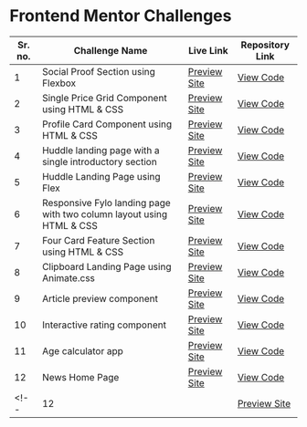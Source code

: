 # Frontend Mentor Challenges

|**Sr. no.**|**Challenge Name**|**Live Link**| **Repository Link**|
|------|-----------------|--------------------|---------------------|
| 1 | Social Proof Section using Flexbox | [Preview Site](https://socialproofsection-am.netlify.app/) | [View Code](https://github.com/aishwarya-mali/frontend-mentor-challenges/tree/main/social-proof-section-master)|
| 2 | Single Price Grid Component using HTML & CSS | [Preview Site](https://single-price-grid-frontendmentor.netlify.app/) | [View Code](https://github.com/aishwarya-mali/frontend-mentor-challenges/tree/main/single-price-grid-component)|
| 3 | Profile Card Component using HTML & CSS | [Preview Site](https://profile-card-frontendmentor.netlify.app/) | [View Code](https://github.com/aishwarya-mali/frontend-mentor-challenges/tree/main/profile-card-component)|
| 4 | Huddle landing page with a single introductory section | [Preview Site](https://reverent-haibt-0425b1.netlify.app/) | [View Code](https://github.com/aishwarya-mali/frontend-mentor-challenges/tree/main/huddle-single-intro-page)|
| 5 | Huddle Landing Page using Flex | [Preview Site](https://huddle-landing-page-frontendmentor.netlify.app/) | [View Code](https://github.com/aishwarya-mali/frontend-mentor-challenges/tree/main/huddle-landing-page-with-alternating-feature-blocks)|
| 6 | Responsive Fylo landing page with two column layout using HTML & CSS | [Preview Site](https://fylo-two-column-frontendmentor.netlify.app/) | [View Code](https://github.com/aishwarya-mali/frontend-mentor-challenges/tree/main/fylo-landing-page-with-two-column-layout)|
| 7 | Four Card Feature Section using HTML & CSS | [Preview Site](https://four-card-feature-section-frontendmentor.netlify.app/) | [View Code](https://github.com/aishwarya-mali/frontend-mentor-challenges/tree/main/four-card-feature-section)|
| 8 | Clipboard Landing Page using Animate.css | [Preview Site](https://clipboard-landing-frontendmentor.netlify.app/) | [View Code](https://github.com/aishwarya-mali/frontend-mentor-challenges/tree/main/clipboard-landing-page)|
| 9 | Article preview component | [Preview Site](https://frontendmentorio-challenges.netlify.app/article-preview-component/) | [View Code](https://github.com/aishwarya-mali/frontend-mentor-challenges/tree/main/article-preview-component)|
| 10 | Interactive rating component | [Preview Site](https://frontendmentorio-challenges.netlify.app/interactive-rating-component/) | [View Code](https://github.com/aishwarya-mali/frontend-mentor-challenges/tree/main/interactive-rating-component)|
| 11 | Age calculator app | [Preview Site](https://frontendmentorio-challenges.netlify.app/age-calculator-app/) | [View Code](https://github.com/aishwarya-mali/frontend-mentor-challenges/tree/main/age-calculator-app)|
| 12 | News Home Page | [Preview Site](https://frontendmentorio-challenges.netlify.app/news-homepage/) | [View Code](https://github.com/aishwarya-mali/frontend-mentor-challenges/tree/main/news-homepage)|
<!-- | 12 |  | [Preview Site](https://frontendmentorio-challenges.netlify.app//) | [View Code]()| -->

























